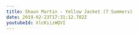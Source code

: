 ```yaml
---
title: Shaun Martin - Yellow Jacket (7 Summers)
date: 2019-02-23T17:31:12.782Z
youtubeId: XlcKiizWQVI
---
```

